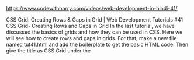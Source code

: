 https://www.codewithharry.com/videos/web-development-in-hindi-41/


CSS Grid: Creating Rows & Gaps in Grid | Web Development Tutorials #41
CSS Grid- Creating Rows and Gaps in Grid
In the last tutorial, we have discussed the basics of grids and how they can be used in CSS. Here we will see how to create rows and gaps in grids. For that, make a new file named tut41.html and add the boilerplate to get the basic HTML code. Then give the title as CSS Grid under the <title> tag.

Lastly, we have discussed everything about grid columns and how to structure them but we have not seen anything about grid rows. Therefore, here we will learn to add different rows and set its length. Now let us write the HTML code. We will make a class with grid and add 10 divs inside it as follows-

<body>
    <div class="grid">
        <div class="box">This is box-1</div>
        <div class="box">This is box-2</div>
        <div class="box">This is box-3</div>
        <div class="box">This is box-4</div>
        <div class="box">This is box-5</div>
        <div class="box">This is box-6</div>
        <div class="box">This is box-7</div>
        <div class="box">This is box-8</div>
        <div class="box">This is box-9</div>
        <div class="box">This is box-10</div>
    </div>
</body>
Now let us add background color and border to the box as follows-

.box{
        background-color: red;
        border: 2px solid black;
    }
The output will look as follows-



The next step is to display the grids and decide the number of rows in it and then customize it as follows-

.grid{
        display: grid;
        grid-template-rows: 1fr 1fr 4fr;
        grid-auto-rows: 2fr;
        grid-template-columns: 1fr 4fr 2fr;
        grid-gap: 1rem;
    }
The grid-template-rows property is used to divide the first, second, and third rows in given fractions. The other rows will be set as two times the normal size. It is done with the help of grid-auto-rows. The grid-gap is used to decide the gap between the two grids. Lastly, the grid-template-columns is used to decide the number of columns used in the grid.

The result will now look as follows-




However, till now if we notice, these grid systems are not responsive which may leave a bad user experience. Therefore, we can make the use of repeat function which will fix the number of columns in the grid as follows-

.grid{
        display: grid;
        grid-template-rows: 1fr 1fr 4fr;
        grid-auto-rows: 2fr;
        grid-template-columns: repeat(4, 2fr);
        grid-gap: 1rem;
    }
This is how you can create grids of your own choice. With the help of the grid system, you can make your own grids, menus, or navigation bars without having any problem. From the next tutorial, we will learn the spanning of grids where we can assign different boxes to a particular grid. Till then you can practice this to have good command over the grid system